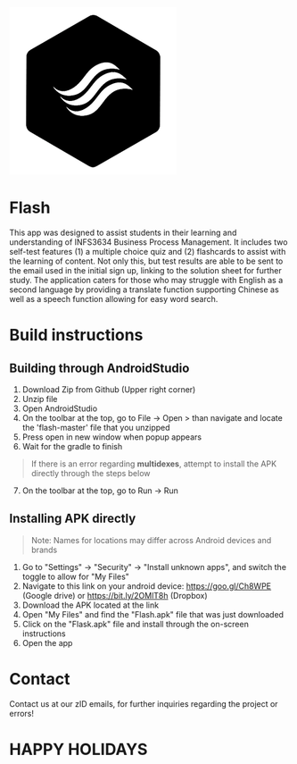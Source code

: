 ![alt text](https://raw.githubusercontent.com/z5075822/flash/master/app/src/main/res/drawable-mdpi/logo.png)

# Flash
This app was designed to assist students in their learning and understanding of INFS3634 Business Process Management. It includes two self-test features (1) a multiple choice quiz and (2) flashcards to assist with the learning of content. Not only this, but test results are able to be sent to the email used in the initial sign up, linking to the solution sheet for further study. The application caters for those who may struggle with English as a second language by providing a translate function supporting Chinese as well as a speech function allowing for easy word search. 
 

# Build instructions
## Building through AndroidStudio
1) Download Zip from Github (Upper right corner)
2) Unzip file
3) Open AndroidStudio 
4) On the toolbar at the top, go to File -> Open > than navigate and locate the 'flash-master' file that you unzipped
5) Press open in new window when popup appears
6) Wait for the gradle to finish
> If there is an error regarding **multidexes**, attempt to install the APK directly through the steps below
7) On the toolbar at the top, go to Run -> Run
 
 
 
## Installing APK directly
> Note: Names for locations may differ across Android devices and brands
1) Go to "Settings" -> "Security" -> "Install unknown apps", and switch the toggle to allow for "My Files"
2) Navigate to this link on your android device: https://goo.gl/Ch8WPE (Google drive) or https://bit.ly/2OMlT8h (Dropbox)
3) Download the APK located at the link
4) Open "My Files" and find the "Flash.apk" file that was just downloaded
5) Click on the "Flask.apk" file and install through the on-screen instructions
6) Open the app

 
  
# Contact
Contact us at our zID emails, for further inquiries regarding the project or errors!
 
 
# HAPPY HOLIDAYS

